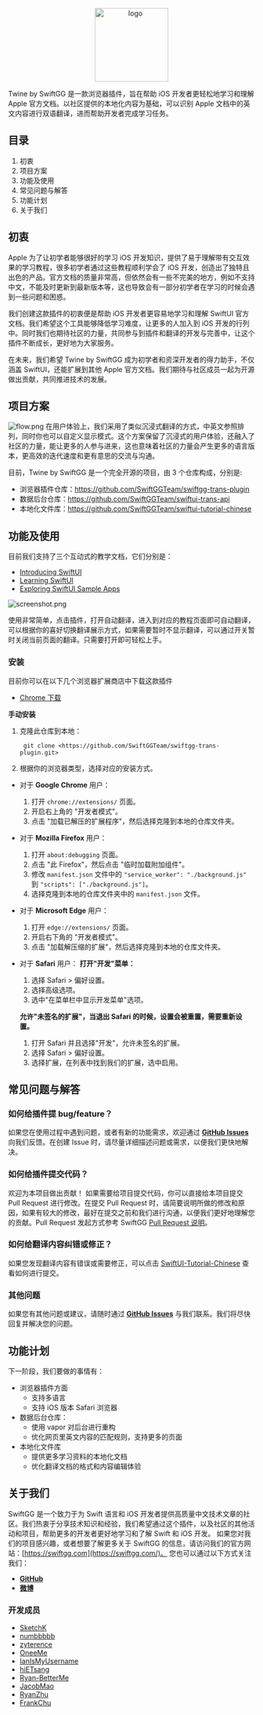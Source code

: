 <div style="text-align: center;">
    <img src="./Twine%20by%20SwiftGG%20plugin/source/intro/logo.png" alt="logo" style="display: block; margin: auto; width: 150px;">
</div>

Twine by SwiftGG 是一款浏览器插件，旨在帮助 iOS 开发者更轻松地学习和理解 Apple 官方文档。以社区提供的本地化内容为基础，可以识别 Apple 文档中的英文内容进行双语翻译，进而帮助开发者完成学习任务。

## 目录
1. 初衷
2. 项目方案
3. 功能及使用
4. 常见问题与解答
5. 功能计划
6. 关于我们

## 初衷
Apple 为了让初学者能够很好的学习 iOS 开发知识，提供了易于理解带有交互效果的学习教程，很多初学者通过这些教程顺利学会了 iOS 开发，创造出了独特且出色的产品。官方文档的质量非常高，但依然会有一些不完美的地方，例如不支持中文，不能及时更新到最新版本等，这也导致会有一部分初学者在学习的时候会遇到一些问题和困惑。

我们创建这款插件的初衷便是帮助 iOS 开发者更容易地学习和理解 SwiftUI 官方文档。我们希望这个工具能够降低学习难度，让更多的人加入到 iOS 开发的行列中。同时我们也期待社区的力量，共同参与到插件和翻译的开发与完善中，让这个插件不断成长，更好地为大家服务。

在未来，我们希望 Twine by SwiftGG 成为初学者和资深开发者的得力助手，不仅涵盖 SwiftUI，还能扩展到其他 Apple 官方文档。我们期待与社区成员一起为开源做出贡献，共同推进技术的发展。

## 项目方案
![flow.png](./Twine%20by%20SwiftGG%20plugin/source/intro/Flow.png)
在用户体验上，我们采用了类似沉浸式翻译的方式，中英文参照排列，同时你也可以自定义显示模式。这个方案保留了沉浸式的用户体验，还融入了社区的力量，能让更多的人参与进来，这也意味着社区的力量会产生更多的语言版本，更高效的迭代速度和更有意思的交流与沟通。

目前，Twine by SwiftGG 是一个完全开源的项目，由 3 个仓库构成，分别是:
- 浏览器插件仓库：https://github.com/SwiftGGTeam/swiftgg-trans-plugin
- 数据后台仓库：https://github.com/SwiftGGTeam/swiftui-trans-api
- 本地化文件库：https://github.com/SwiftGGTeam/swiftui-tutorial-chinese

## 功能及使用
目前我们支持了三个互动式的教学文档，它们分别是：
- [Introducing SwiftUI](https://developer.apple.com/tutorials/swiftui)
- [Learning SwiftUI](https://developer.apple.com/tutorials/swiftui-concepts/)
- [Exploring SwiftUI Sample Apps](https://developer.apple.com/tutorials/sample-apps)

![screenshot.png](./Twine%20by%20SwiftGG%20plugin/source/intro/screenshot.png)

使用非常简单，点击插件，打开自动翻译，进入到对应的教程页面即可自动翻译，可以根据你的喜好切换翻译展示方式，如果需要暂时不显示翻译，可以通过开关暂时关闭当前页面的翻译。只需要打开即可轻松上手。

### 安装
目前你可以在以下几个浏览器扩展商店中下载这款插件
- [Chrome 下载](https://chrome.google.com/webstore/detail/twine-by-swiftgg/kelkibamnlfhadhkaonlpplfiidhbofk) 


**手动安装**
1. 克隆此仓库到本地：
    ```
     git clone <https://github.com/SwiftGGTeam/swiftgg-trans-plugin.git>
    ```
2. 根据你的浏览器类型，选择对应的安装方式。
- 对于 **Google Chrome** 用户：
    1. 打开 `chrome://extensions/` 页面。
    2. 开启右上角的 "开发者模式"。
    3. 点击 "加载已解压的扩展程序"，然后选择克隆到本地的仓库文件夹。
- 对于 **Mozilla Firefox** 用户：
    1. 打开 `about:debugging` 页面。
    2. 点击 "此 Firefox"，然后点击 "临时加载附加组件"。
    3. 修改 `manifest.json` 文件中的 `"service_worker": "./background.js"` 到 `"scripts": ["./background.js"]`。
    4. 选择克隆到本地的仓库文件夹中的 `manifest.json` 文件。
- 对于 **Microsoft Edge** 用户：
    1. 打开 `edge://extensions/` 页面。
    2. 开启右下角的 "开发者模式"。
    3. 点击 "加载解压缩的扩展"，然后选择克隆到本地的仓库文件夹。
- 对于 **Safari** 用户：
    **打开"开发"菜单：**
    1. 选择 Safari > 偏好设置。
    2. 选择高级选项。
    3. 选中"在菜单栏中显示开发菜单"选项。
    
    **允许"未签名的扩展"，当退出 Safari 的时候，设置会被重置，需要重新设置。**
    1. 打开 Safari 并且选择"开发"，允许未签名的扩展。
    2. 选择 Safari > 偏好设置。
    3. 选择扩展，在列表中找到我们的扩展，选中启用。


## 常见问题与解答
### 如何给插件提 bug/feature？
如果您在使用过程中遇到问题，或者有新的功能需求，欢迎通过 **[GitHub Issues](https://github.com/SwiftGGTeam/swiftgg-trans-plugin/issues)** 向我们反馈。在创建 Issue 时，请尽量详细描述问题或需求，以便我们更快地解决。

### 如何给插件提交代码？
欢迎为本项目做出贡献！ 如果需要给项目提交代码，你可以直接给本项目提交 Pull Request 进行修改。在提交 Pull Request 时，请简要说明所做的修改和原因，如果有较大的修改，最好在提交之前和我们进行沟通，以便我们更好地理解您的贡献。Pull Request 发起方式参考 SwiftGG [Pull Request 说明](https://github.com/SwiftGGTeam/translation/blob/master/%E7%BF%BB%E8%AF%91%E6%B5%81%E7%A8%8B%E6%A6%82%E8%BF%B0%E5%8F%8APR%E8%AF%B4%E6%98%8E.md#%E5%A6%82%E4%BD%95%E5%8F%91%E8%B5%B7-pull-request)。

### 如何给翻译内容纠错或修正？
如果您发现翻译内容有错误或需要修正，可以点击 [SwiftUI-Tutorial-Chinese](https://github.com/SwiftGGTeam/swiftui-tutorial-chinese) 查看如何进行提交。

### 其他问题
如果您有其他问题或建议，请随时通过 **[GitHub Issues](https://github.com/SwiftGGTeam/swiftgg-trans-plugin/issues)** 与我们联系。我们将尽快回复并解决您的问题。

## 功能计划
下一阶段，我们要做的事情有：
- 浏览器插件方面
  - 支持多语言
  - 支持 iOS 版本 Safari 浏览器
- 数据后台仓库：
  - 使用 vapor 对后台进行重构
  - 优化网页里英文内容的匹配规则，支持更多的页面
- 本地化文件库
  - 提供更多学习资料的本地化文档
  - 优化翻译文档的格式和内容编辑体验

## 关于我们
SwiftGG 是一个致力于为 Swift 语言和 iOS 开发者提供高质量中文技术文章的社区。我们热衷于分享技术知识和经验，我们希望通过这个插件，以及社区的其他活动和项目，帮助更多的开发者更好地学习和了解 Swift 和 iOS 开发。
如果您对我们的项目感兴趣，或者想要了解更多关于 SwiftGG 的信息，请访问我们的官方网站：[https://swiftgg.com](https://swiftgg.com/)。
您也可以通过以下方式关注我们：
- **[GitHub](https://github.com/SwiftGGTeam)**
- **[微博](https://weibo.com/swiftguide)**

### 开发成员
- [SketchK](https://github.com/SwiftGGTeam/swiftgg-trans-plugin/commits?author=SketchK)
- [numbbbbb](https://github.com/numbbbbb)
- [zyterence](https://github.com/zyterence)
- [OneeMe](https://github.com/OneeMe)
- [IanIsMyUsername](https://github.com/IanIsMyUsername)
- [hiETsang](https://github.com/hiETsang)
- [Ryan-BetterMe](https://github.com/Ryan-BetterMe)
- [JacobMao](https://github.com/JacobMao)
- [RyanZhu](https://github.com/underthestars-zhy)
- [FrankChu](https://github.com/yongfrank)